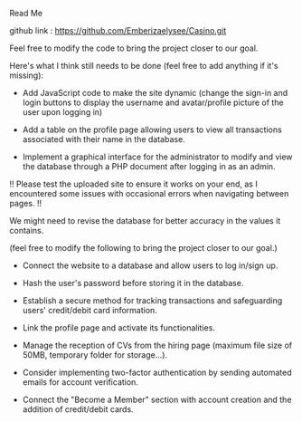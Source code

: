 Read Me

github link : https://github.com/Emberizaelysee/Casino.git



Feel free to modify the code to bring the project closer to our goal.




Here's what I think still needs to be done (feel free to add anything if it's missing):


- Add JavaScript code to make the site dynamic 
(change the sign-in and login buttons to display the username and avatar/profile picture of the user upon logging in)

- Add a table on the profile page allowing users to view all transactions associated with their name in the database.

- Implement a graphical interface for the administrator to modify and view the database through a PHP document after logging in as an admin.


!! Please test the uploaded site to ensure it works on your end, as I encountered some issues with occasional errors when navigating between pages. !!

We might need to revise the database for better accuracy in the values it contains.



<!-- Back End -->
(feel free to modify the following to bring the project closer to our goal.)


- Connect the website to a database and allow users to log in/sign up.

- Hash the user's password before storing it in the database.

- Establish a secure method for tracking transactions and safeguarding users' credit/debit card information.

- Link the profile page and activate its functionalities.

- Manage the reception of CVs from the hiring page (maximum file size of 50MB, temporary folder for storage...).

- Consider implementing two-factor authentication by sending automated emails for account verification.

- Connect the "Become a Member" section with account creation and the addition of credit/debit cards.
